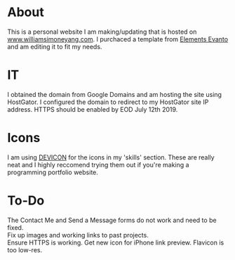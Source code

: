 
# About
This is a personal website I am making/updating that is hosted on www.williamsimoneyang.com.
I purchaced a template from <a href="https://elements.envato.com">Elements Evanto</a> and am editing it to fit my needs.

# IT
I obtained the domain from Google Domains and am hosting the site using HostGator.  I configured the domain to redirect to my HostGator site IP address.  HTTPS should be enabled by EOD July 12th 2019.

# Icons
I am using <a href="https://konpa.github.io/devicon/">DEVICON</a> for the icons in my 'skills' section.
These are really neat and I highly reccomend trying them out if you're making a programming portfolio website.

# To-Do
The Contact Me and Send a Message forms do not work and need to be fixed. <br>
Fix up images and working links to past projects. <br>
Ensure HTTPS is working.
Get new icon for iPhone link preview.  Flavicon is too low-res.
